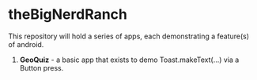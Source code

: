 # theBigNerdRanch

This repository will hold a series of apps, each demonstrating a feature(s) of android.

<ol>
<li>
<b>GeoQuiz</b> - a basic app that exists to demo Toast.makeText(...) via a Button press.
</li>
</ol>
